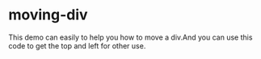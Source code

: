 moving-div
==========

This demo can easily to help you how to move a div.And you can use this code to get the top and left for other use.
